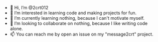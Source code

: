 - 👋 Hi, I’m @2crt012
- 👀 I’m interested in learning code and making projects for fun.
- 🌱 I’m currently learning nothing, because I can't motivate myself.
- 💞️ I’m looking to collaborate on nothing, because I like writing code alone.
- 📫 You can reach me by open an issue on my "message2crt" project.

<!---
2crt012/2crt012 is a ✨ special ✨ repository because its `README.md` (this file) appears on your GitHub profile.
You can click the Preview link to take a look at your changes.
--->
